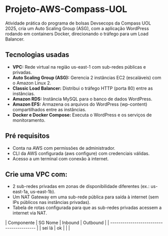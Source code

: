 # Projeto-AWS-Compass-UOL
Atividade prática do programa de bolsas Devsecops da Compass UOL 2025, cria um Auto Scaling Group (ASG), com a aplicação WordPress rodando em containers Docker, direcionando o tráfego para um Load Balancer.

## Tecnologias usadas
- **VPC:** Rede virtual na região us-east-1 com sub-redes públicas e privadas.
- **Auto Scaling Group (ASG):** Gerencia 2 instâncias EC2 (escaláveis) com o Amazon Linux 2.
- **Classic Load Balancer:** Distribui o tráfego HTTP (porta 80) entre as instâncias.
- **Amazon RDS:** Instância MySQL para o banco de dados WordPress.
- **Amazon EFS:** Armazena os arquivos do WordPress (wp-content) compartilhados entre as instâncias.
- **Docker e Docker Compose:** Executa o WordPress e os serviços de monitoramento.

## Pré requisitos
- Conta na AWS com permissões de administrador.
- CLI da AWS configurada (aws configure) com credenciais válidas.
- Acesso a um terminal com conexão à internet.

## Crie uma VPC com:
- 2 sub-redes privadas em zonas de disponibilidade diferentes (ex.: us-east-1a, us-east-1b).
- Um NAT Gateway em uma sub-rede pública para saída à internet (sem IPs públicos nas instâncias privadas).
- Tabela de rotas configurada para que as sub-redes privadas acessem a internet via NAT.

| Componente | SG Nome | Inbound | Outbound |
| ----------------------------------------- |
|    sei lá  |  ok     |         |          | 
